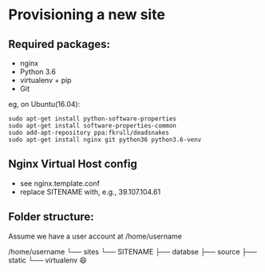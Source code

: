 Provisioning a new site
=======================

## Required packages:

* nginx
* Python 3.6
* virtualenv + pip
* Git

eg, on Ubuntu(16.04):

    sudo apt-get install python-software-properties
    sudo apt-get install software-properties-common
    sudo add-apt-repository ppa:fkrull/deadsnakes
    sudo apt-get install nginx git python36 python3.6-venv

## Nginx Virtual Host config

* see nginx.template.conf
* replace SITENAME with, e.g., 39.107.104.61

## Folder structure:
Assume we have a user account at /home/username

/home/username
└── sites
    └── SITENAME
        ├── databse
        ├── source
        ├── static
        └── virtualenv
        :smile: